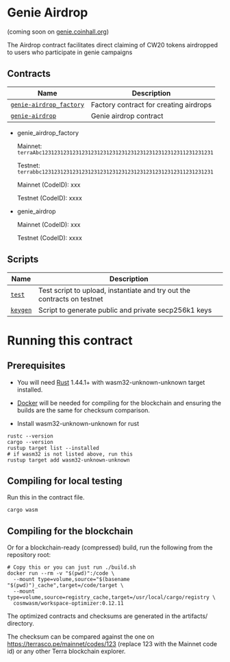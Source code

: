 # Genie Airdrop

(coming soon on [genie.coinhall.org](https://genie.coinhall.org))

The Airdrop contract facilitates direct claiming of CW20 tokens airdropped to users who participate in genie campaigns

## Contracts

| Name                                                 | Description                            |
| ---------------------------------------------------- | -------------------------------------- |
| [`genie-airdrop_factory`](contracts/airdrop-factory) | Factory contract for creating airdrops |
| [`genie-airdrop`](contracts/airdrop)                 | Genie airdrop contract                 |

- genie_airdrop_factory

  Mainnet: `terraAbc12312312312312312312312312312312312312312312311231231231`

  Testnet: `terrabbc12312312312312312312312312312312312312312312311231231231`

  Mainnet (CodeID): xxx

  Testnet (CodeID): xxxx

- genie_airdrop

  Mainnet (CodeID): xxx

  Testnet (CodeID): xxxx

## Scripts

| Name                            | Description                                                             |
| ------------------------------- | ----------------------------------------------------------------------- |
| [`test`](scripts/src/test.ts)   | Test script to upload, instantiate and try out the contracts on testnet |
| [`keygen`](scripts/src/test.ts) | Script to generate public and private secp256k1 keys                    |

# Running this contract

## Prerequisites

- You will need [Rust](https://www.rust-lang.org/tools/install) 1.44.1+ with wasm32-unknown-unknown target installed.

- [Docker](https://docs.docker.com/get-docker/) will be needed for compiling for the blockchain and ensuring the builds are the same for checksum comparison.

- Install wasm32-unknown-unknown for rust

```
rustc --version
cargo --version
rustup target list --installed
# if wasm32 is not listed above, run this
rustup target add wasm32-unknown-unknown
```

## Compiling for local testing

Run this in the contract file.

```
cargo wasm
```

## Compiling for the blockchain

Or for a blockchain-ready (compressed) build, run the following from the repository root:

```
# Copy this or you can just run ./build.sh
docker run --rm -v "$(pwd)":/code \
  --mount type=volume,source="$(basename "$(pwd)")_cache",target=/code/target \
  --mount type=volume,source=registry_cache,target=/usr/local/cargo/registry \
  cosmwasm/workspace-optimizer:0.12.11
```

The optimized contracts and checksums are generated in the artifacts/ directory.

The checksum can be compared against the one on https://terrasco.pe/mainnet/codes/123 (replace 123 with the Mainnet code id) or any other Terra blockchain explorer.
